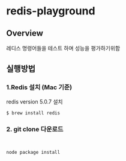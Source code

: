# redis-playground
## Overview

레디스 명령어들을 테스트 하며 성능을 평가하기위함

## 실행방법

### 1.Redis 설치 (Mac 기준)
redis version 5.0.7 설치
```shell
$ brew install redis
```
### 2. git clone 다운로드
```shell


node package install
